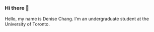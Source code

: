 ### Hi there 👋
Hello, my name is Denise Chang. I'm an undergraduate student at the University of Toronto. 
